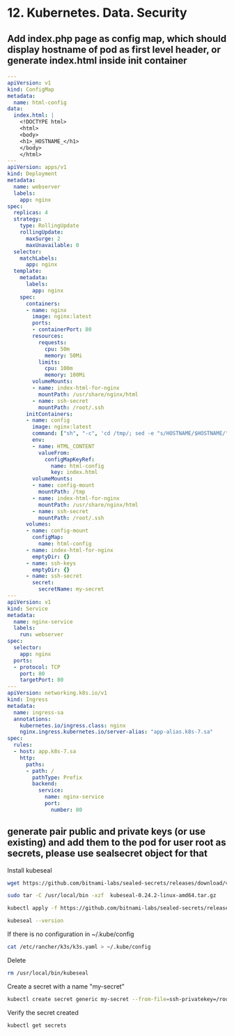 # 12. Kubernetes. Data. Security

## Add index.php page as config map, which should display hostname of pod as first level header, or generate index.html inside init container

```yaml
---
apiVersion: v1
kind: ConfigMap
metadata:
  name: html-config
data:
  index.html: |
    <!DOCTYPE html>
    <html>
    <body>
    <h1>_HOSTNAME_</h1>
    </body>
    </html>
---
apiVersion: apps/v1
kind: Deployment
metadata:
  name: webserver
  labels:
    app: nginx
spec:
  replicas: 4
  strategy:
    type: RollingUpdate
    rollingUpdate:
      maxSurge: 2
      maxUnavailable: 0
  selector:
    matchLabels:
      app: nginx
  template:
    metadata:
      labels:
        app: nginx
    spec:
      containers:
      - name: nginx
        image: nginx:latest
        ports:
        - containerPort: 80
        resources:
          requests:
            cpu: 50m
            memory: 50Mi
          limits:
            cpu: 100m
            memory: 100Mi
        volumeMounts:
        - name: index-html-for-nginx
          mountPath: /usr/share/nginx/html
        - name: ssh-secret
          mountPath: /root/.ssh
      initContainers:
      - name: config
        image: nginx:latest
        command: ["sh", "-c", 'cd /tmp/; sed -e "s/HOSTNAME/$HOSTNAME/" /tmp/index.html > /usr/share/nginx/html/index.html']
        env:
        - name: HTML_CONTENT
          valueFrom:
            configMapKeyRef:
              name: html-config
              key: index.html
        volumeMounts:
        - name: config-mount
          mountPath: /tmp
        - name: index-html-for-nginx
          mountPath: /usr/share/nginx/html
        - name: ssh-secret
          mountPath: /root/.ssh
      volumes:
      - name: config-mount
        configMap:
          name: html-config
      - name: index-html-for-nginx
        emptyDir: {}
      - name: ssh-keys
        emptyDir: {}
      - name: ssh-secret
        secret:
          secretName: my-secret
---
apiVersion: v1
kind: Service
metadata:
  name: nginx-service
  labels:
    run: webserver
spec:
  selector:
    app: nginx
  ports:
  - protocol: TCP
    port: 80
    targetPort: 80
---
apiVersion: networking.k8s.io/v1
kind: Ingress
metadata:
  name: ingress-sa
  annotations:
    kubernetes.io/ingress.class: nginx
    nginx.ingress.kubernetes.io/server-alias: "app-alias.k8s-7.sa"
spec:
  rules:
  - host: app.k8s-7.sa
    http:
      paths:
      - path: /
        pathType: Prefix
        backend:
          service:
            name: nginx-service
            port:
              number: 80

```

## generate pair public and private keys (or use existing) and add them to the pod for user root as secrets, please use sealsecret object for that

Install kubeseal
```bash
wget https://github.com/bitnami-labs/sealed-secrets/releases/download/v0.24.2/kubeseal-0.24.2-linux-amd64.tar.gz

sudo tar -C /usr/local/bin -xzf  kubeseal-0.24.2-linux-amd64.tar.gz

kubectl apply -f https://github.com/bitnami-labs/sealed-secrets/releases/download/v0.24.2/controller.yaml

kubeseal --version
```
If there is no configuration in ~/.kube/config
```bash
cat /etc/rancher/k3s/k3s.yaml > ~/.kube/config
``` 

Delete
```bash 
rm /usr/local/bin/kubeseal
```

Create a secret with a name "my-secret"
```bash
kubectl create secret generic my-secret --from-file=ssh-privatekey=/root/.ssh/id_rsa --from-file=ssh-publickey=/root/.ssh/id_rsa.pub
```

Verify the secret created
```bash
kubectl get secrets
```